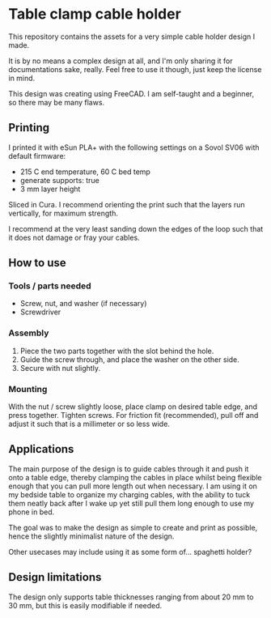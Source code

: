 # Table clamp cable holder

This repository contains the assets for a very simple cable holder design I made. 

It is by no means a complex design at all, and I'm only sharing it for documentations sake, really. Feel free to use it though, just keep the license in mind.

This design was creating using FreeCAD. I am self-taught and a beginner, so there may be many flaws.

## Printing
I printed it with eSun PLA+ with the following settings on a Sovol SV06 with default firmware:

- 215 C end temperature, 60 C bed temp
- generate supports: true
- 3 mm layer height

Sliced in Cura. I recommend orienting the print such that the layers run vertically, for maximum strength.

I recommend at the very least sanding down the edges of the loop such that it does not damage or fray your cables.

## How to use
### Tools / parts needed
- Screw, nut, and washer (if necessary)
- Screwdriver

### Assembly
1. Piece the two parts together with the slot behind the hole. 
2. Guide the screw through, and place the washer on the other side. 
3. Secure with nut slightly.

### Mounting
With the nut / screw slightly loose, place clamp on desired table edge, and press together. Tighten screws. For friction fit (recommended), pull off and adjust it such that is a millimeter or so less wide.

## Applications

The main purpose of the design is to guide cables through it and push it onto a table edge, thereby clamping the cables in place whilst being flexible enough that you can pull more length out when necessary. I am using it on my bedside table to organize my charging cables, with the ability to tuck them neatly back after I wake up yet still pull them long enough to use my phone in bed.

The goal was to make the design as simple to create and print as possible, hence the slightly minimalist nature of the design.

Other usecases may include using it as some form of... spaghetti holder?

## Design limitations
The design only supports table thicknesses ranging from about 20 mm to 30 mm, but this is easily modifiable if needed.


